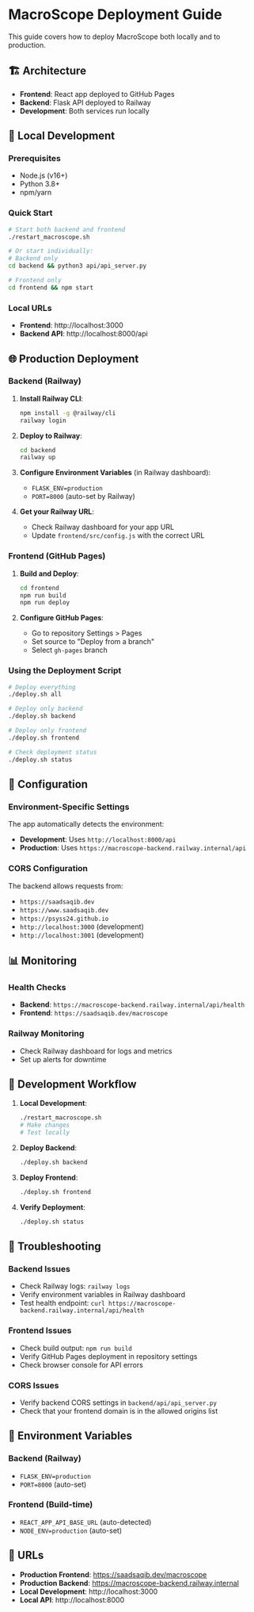 # MacroScope Deployment Guide

This guide covers how to deploy MacroScope both locally and to production.

## 🏗️ Architecture

- **Frontend**: React app deployed to GitHub Pages
- **Backend**: Flask API deployed to Railway
- **Development**: Both services run locally

## 🚀 Local Development

### Prerequisites
- Node.js (v16+)
- Python 3.8+
- npm/yarn

### Quick Start
```bash
# Start both backend and frontend
./restart_macroscope.sh

# Or start individually:
# Backend only
cd backend && python3 api/api_server.py

# Frontend only  
cd frontend && npm start
```

### Local URLs
- **Frontend**: http://localhost:3000
- **Backend API**: http://localhost:8000/api

## 🌐 Production Deployment

### Backend (Railway)

1. **Install Railway CLI**:
   ```bash
   npm install -g @railway/cli
   railway login
   ```

2. **Deploy to Railway**:
   ```bash
   cd backend
   railway up
   ```

3. **Configure Environment Variables** (in Railway dashboard):
   - `FLASK_ENV=production`
   - `PORT=8000` (auto-set by Railway)

4. **Get your Railway URL**:
   - Check Railway dashboard for your app URL
   - Update `frontend/src/config.js` with the correct URL

### Frontend (GitHub Pages)

1. **Build and Deploy**:
   ```bash
   cd frontend
   npm run build
   npm run deploy
   ```

2. **Configure GitHub Pages**:
   - Go to repository Settings > Pages
   - Set source to "Deploy from a branch"
   - Select `gh-pages` branch

### Using the Deployment Script

```bash
# Deploy everything
./deploy.sh all

# Deploy only backend
./deploy.sh backend

# Deploy only frontend  
./deploy.sh frontend

# Check deployment status
./deploy.sh status
```

## 🔧 Configuration

### Environment-Specific Settings

The app automatically detects the environment:

- **Development**: Uses `http://localhost:8000/api`
- **Production**: Uses `https://macroscope-backend.railway.internal/api`

### CORS Configuration

The backend allows requests from:
- `https://saadsaqib.dev`
- `https://www.saadsaqib.dev` 
- `https://psyss24.github.io`
- `http://localhost:3000` (development)
- `http://localhost:3001` (development)

## 📊 Monitoring

### Health Checks
- **Backend**: `https://macroscope-backend.railway.internal/api/health`
- **Frontend**: `https://saadsaqib.dev/macroscope`

### Railway Monitoring
- Check Railway dashboard for logs and metrics
- Set up alerts for downtime

## 🔄 Development Workflow

1. **Local Development**:
   ```bash
   ./restart_macroscope.sh
   # Make changes
   # Test locally
   ```

2. **Deploy Backend**:
   ```bash
   ./deploy.sh backend
   ```

3. **Deploy Frontend**:
   ```bash
   ./deploy.sh frontend
   ```

4. **Verify Deployment**:
   ```bash
   ./deploy.sh status
   ```

## 🐛 Troubleshooting

### Backend Issues
- Check Railway logs: `railway logs`
- Verify environment variables in Railway dashboard
- Test health endpoint: `curl https://macroscope-backend.railway.internal/api/health`

### Frontend Issues
- Check build output: `npm run build`
- Verify GitHub Pages deployment in repository settings
- Check browser console for API errors

### CORS Issues
- Verify backend CORS settings in `backend/api/api_server.py`
- Check that your frontend domain is in the allowed origins list

## 📝 Environment Variables

### Backend (Railway)
- `FLASK_ENV=production`
- `PORT=8000` (auto-set)

### Frontend (Build-time)
- `REACT_APP_API_BASE_URL` (auto-detected)
- `NODE_ENV=production` (auto-set)

## 🔗 URLs

- **Production Frontend**: https://saadsaqib.dev/macroscope
- **Production Backend**: https://macroscope-backend.railway.internal
- **Local Development**: http://localhost:3000
- **Local API**: http://localhost:8000 